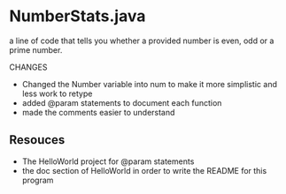 # NumberStats.java
a line of code that tells you whether a provided number is even, odd or a prime number.

CHANGES
- Changed the Number variable into num to make it more simplistic and less work to retype
- added @param statements to document each function
- made the comments easier to understand


## Resouces
- The HelloWorld project for @param statements
- the doc section of HelloWorld in order to write the README for this program